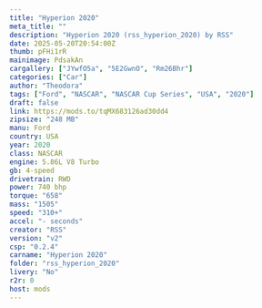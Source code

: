 ```yaml
---
title: "Hyperion 2020"
meta_title: ""
description: "Hyperion 2020 (rss_hyperion_2020) by RSS"
date: 2025-05-20T20:54:00Z
thumb: pFHi1rR
mainimage: PdsakAn
cargallery: ["JYwfO5a", "5E2GwnO", "Rm26Bhr"]
categories: ["Car"]
author: "Theodora"
tags: ["Ford", "NASCAR", "NASCAR Cup Series", "USA", "2020"]
draft: false
link: https://mods.to/tqMX683126ad30dd4
zipsize: "248 MB"
manu: Ford
country: USA
year: 2020
class: NASCAR
engine: 5.86L V8 Turbo
gb: 4-speed
drivetrain: RWD
power: 740 bhp 
torque: "658"
mass: "1505"
speed: "310+"
accel: "- seconds"
creator: "RSS"
version: "v2"
csp: "0.2.4"
carname: "Hyperion 2020"
folder: "rss_hyperion_2020"
livery: "No"
r2r: 0
host: mods
---
```

